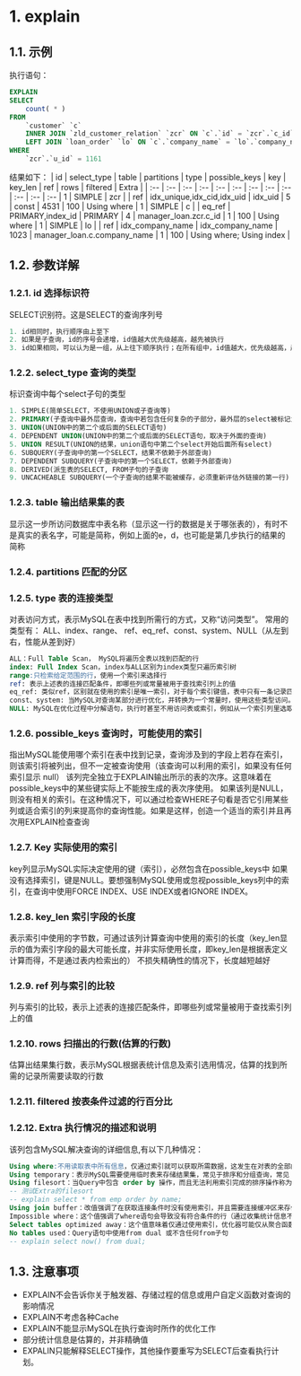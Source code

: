 # 1. explain
## 1.1. 示例
执行语句：
```sql
EXPLAIN
SELECT
    count( * )
FROM
    `customer` `c`
    INNER JOIN `zld_customer_relation` `zcr` ON `c`.`id` = `zcr`.`c_id`
    LEFT JOIN `loan_order` `lo` ON `c`.`company_name` = `lo`.`company_name`
WHERE
    `zcr`.`u_id` = 1161
```
结果如下：
| id |	select_type | table | partitions | type | possible_keys | key | key_len | ref | rows | filtered | Extra |
| :-- | :-- | :-- | :-- | :-- | :-- | :-- | :-- | :-- | :-- | :-- | :-- |
1 | SIMPLE | zcr | | ref | idx_unique,idx_cid,idx_uid | idx_uid | 5 | const | 4531 | 100 | Using where |
1 | SIMPLE | c | | eq_ref | PRIMARY,index_id | PRIMARY | 4 | manager_loan.zcr.c_id | 1 | 100 | Using where |
1 | SIMPLE | lo | | ref | idx_company_name | idx_company_name | 1023 | manager_loan.c.company_name | 1 | 100 | Using where; Using index |

## 1.2. 参数详解
### 1.2.1. id 选择标识符
SELECT识别符。这是SELECT的查询序列号
```sql
1. id相同时，执行顺序由上至下
2. 如果是子查询，id的序号会递增，id值越大优先级越高，越先被执行
3. id如果相同，可以认为是一组，从上往下顺序执行；在所有组中，id值越大，优先级越高，越先执行
```

### 1.2.2. select_type 查询的类型
标识查询中每个select子句的类型
```sql
1. SIMPLE(简单SELECT，不使用UNION或子查询等)
2. PRIMARY(子查询中最外层查询，查询中若包含任何复杂的子部分，最外层的select被标记为PRIMARY)
3. UNION(UNION中的第二个或后面的SELECT语句)
4. DEPENDENT UNION(UNION中的第二个或后面的SELECT语句，取决于外面的查询)
5. UNION RESULT(UNION的结果，union语句中第二个select开始后面所有select)
6. SUBQUERY(子查询中的第一个SELECT，结果不依赖于外部查询)
7. DEPENDENT SUBQUERY(子查询中的第一个SELECT，依赖于外部查询)
8. DERIVED(派生表的SELECT, FROM子句的子查询
9. UNCACHEABLE SUBQUERY(一个子查询的结果不能被缓存，必须重新评估外链接的第一行)
```

### 1.2.3. table 输出结果集的表
显示这一步所访问数据库中表名称（显示这一行的数据是关于哪张表的），有时不是真实的表名字，可能是简称，例如上面的e，d，也可能是第几步执行的结果的简称

### 1.2.4. partitions 匹配的分区

### 1.2.5. type 表的连接类型
对表访问方式，表示MySQL在表中找到所需行的方式，又称“访问类型”。
常用的类型有： ALL、index、range、 ref、eq_ref、const、system、NULL（从左到右，性能从差到好）
```sql
ALL：Full Table Scan， MySQL将遍历全表以找到匹配的行
index: Full Index Scan，index与ALL区别为index类型只遍历索引树
range:只检索给定范围的行，使用一个索引来选择行
ref: 表示上述表的连接匹配条件，即哪些列或常量被用于查找索引列上的值
eq_ref: 类似ref，区别就在使用的索引是唯一索引，对于每个索引键值，表中只有一条记录匹配，简单来说，就是多表连接中使用primary key或者 unique key作为关联条件
const、system: 当MySQL对查询某部分进行优化，并转换为一个常量时，使用这些类型访问。如将主键置于where列表中，MySQL就能将该查询转换为一个常量，system是const类型的特例，当查询的表只有一行的情况下，使用system
NULL: MySQL在优化过程中分解语句，执行时甚至不用访问表或索引，例如从一个索引列里选取最小值可以通过单独索引查找完成。
```

### 1.2.6. possible_keys 查询时，可能使用的索引
指出MySQL能使用哪个索引在表中找到记录，查询涉及到的字段上若存在索引，则该索引将被列出，但不一定被查询使用（该查询可以利用的索引，如果没有任何索引显示 null）
该列完全独立于EXPLAIN输出所示的表的次序。这意味着在possible_keys中的某些键实际上不能按生成的表次序使用。
如果该列是NULL，则没有相关的索引。在这种情况下，可以通过检查WHERE子句看是否它引用某些列或适合索引的列来提高你的查询性能。如果是这样，创造一个适当的索引并且再次用EXPLAIN检查查询

### 1.2.7. Key 实际使用的索引
key列显示MySQL实际决定使用的键（索引），必然包含在possible_keys中
如果没有选择索引，键是NULL。要想强制MySQL使用或忽视possible_keys列中的索引，在查询中使用FORCE INDEX、USE INDEX或者IGNORE INDEX。

### 1.2.8. key_len 索引字段的长度
表示索引中使用的字节数，可通过该列计算查询中使用的索引的长度（key_len显示的值为索引字段的最大可能长度，并非实际使用长度，即key_len是根据表定义计算而得，不是通过表内检索出的）
不损失精确性的情况下，长度越短越好

### 1.2.9. ref 列与索引的比较
列与索引的比较，表示上述表的连接匹配条件，即哪些列或常量被用于查找索引列上的值

### 1.2.10. rows 扫描出的行数(估算的行数)
估算出结果集行数，表示MySQL根据表统计信息及索引选用情况，估算的找到所需的记录所需要读取的行数

### 1.2.11. filtered 按表条件过滤的行百分比

### 1.2.12. Extra 执行情况的描述和说明
该列包含MySQL解决查询的详细信息,有以下几种情况：
```sql
Using where:不用读取表中所有信息，仅通过索引就可以获取所需数据，这发生在对表的全部的请求列都是同一个索引的部分的时候，表示mysql服务器将在存储引擎检索行后再进行过滤
Using temporary：表示MySQL需要使用临时表来存储结果集，常见于排序和分组查询，常见 group by ; order by
Using filesort：当Query中包含 order by 操作，而且无法利用索引完成的排序操作称为“文件排序”
-- 测试Extra的filesort
-- explain select * from emp order by name;
Using join buffer：改值强调了在获取连接条件时没有使用索引，并且需要连接缓冲区来存储中间结果。如果出现了这个值，那应该注意，根据查询的具体情况可能需要添加索引来改进能。
Impossible where：这个值强调了where语句会导致没有符合条件的行（通过收集统计信息不可能存在结果）。
Select tables optimized away：这个值意味着仅通过使用索引，优化器可能仅从聚合函数结果中返回一行
No tables used：Query语句中使用from dual 或不含任何from子句
-- explain select now() from dual;
```

## 1.3. 注意事项
* EXPLAIN不会告诉你关于触发器、存储过程的信息或用户自定义函数对查询的影响情况
* EXPLAIN不考虑各种Cache
* EXPLAIN不能显示MySQL在执行查询时所作的优化工作
* 部分统计信息是估算的，并非精确值
* EXPALIN只能解释SELECT操作，其他操作要重写为SELECT后查看执行计划。